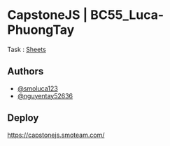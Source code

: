 
# CapstoneJS | BC55_Luca-PhuongTay

Task : [Sheets](https://docs.google.com/spreadsheets/d/1iJlBCxyJjZagj0zZe2gBatErI8tGVjITtcMW_cqGwxw/edit#gid=0)


## Authors

- [@smoluca123](https://www.github.com/smoluca123)
- [@nguyentay52636](https://github.com/nguyentay52636)

## Deploy

https://capstonejs.smoteam.com/

